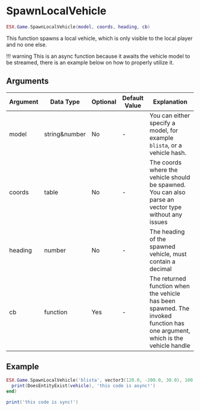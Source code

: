 # SpawnLocalVehicle

```lua
ESX.Game.SpawnLocalVehicle(model, coords, heading, cb)
```

This function spawns a local vehicle, which is only visible to the local player and no one else.

!!! warning
      This is an async function because it awaits the vehicle model to be streamed, there is an example below on how to properly utilize it.

## Arguments

| Argument    | Data Type     | Optional | Default Value | Explanation                                                                                                                 |
|-------------|---------------|----------|---------------|-----------------------------------------------------------------------------------------------------------------------------|
| model | string&number | No       | -             | You can either specify a model, for example `blista`, or a vehicle hash.                                                    |
| coords      | table         | No       | -             | The coords where the vehicle should be spawned. You can also parse an vector type without any issues                        |
| heading     | number        | No       | -             | The heading of the spawned vehicle, must contain a decimal                                                                  |
| cb          | function      | Yes      | -             | The returned function when the vehicle has been spawned. The invoked function has one argument, which is the vehicle handle |

## Example

```lua
ESX.Game.SpawnLocalVehicle('blista', vector3(120.0, -200.0, 30.0), 100.0, function(vehicle)
  print(DoesEntityExist(vehicle), 'this code is async!')
end)

print('this code is sync!')
```
